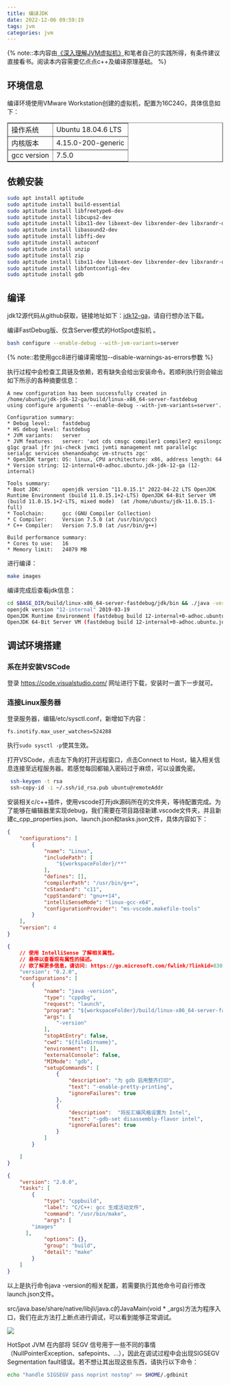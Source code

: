 ```yaml
---
title: 编译JDK
date: 2022-12-06 09:59:19
tags: jvm
categories: jvm
---
```


{% note::本内容由[《深入理解JVM虚拟机》](https://book.douban.com/subject/6522893/)和笔者自己的实践所得，有条件建议直接看书。阅读本内容需要亿点点c++及编译原理基础。 %}

## 环境信息

编译环境使用VMware Workstation创建的虚拟机，配置为16C24G，具体信息如下：

<table border=1>
    <tr>
        <td>操作系统</td>
        <td>Ubuntu 18.04.6 LTS</td>
    </tr>
    <tr>
        <td>内核版本</td>
        <td>4.15.0-200-generic</td>
    </tr>
    <tr>
        <td>gcc version</td>
        <td>7.5.0</td>
    </tr>
</table>

## 依赖安装

```bash
sudo apt install aptitude
sudo aptitude install build-essential 
sudo aptitude install libfreetype6-dev 
sudo aptitude install libcups2-dev
sudo aptitude install libx11-dev libxext-dev libxrender-dev libxrandr-dev libxt-dev 
sudo aptitude install libasound2-dev 
sudo aptitude install libffi-dev
sudo aptitude install autoconf
sudo aptitude install unzip 
sudo aptitude install zip
sudo aptitude install libx11-dev libxext-dev libxrender-dev libxrandr-dev libxtst-dev libxt-dev
sudo aptitude install libfontconfig1-dev
sudo aptitude install gdb
```

## 编译

jdk12源代码从github获取，链接地址如下：[jdk12-ga](https://codeload.github.com/openjdk/jdk/zip/refs/tags/jdk-12-ga)，请自行想办法下载。

编译FastDebug版、仅含Server模式的HotSpot虚拟机 。

```bash
bash configure --enable-debug --with-jvm-variants=server
```

{% note::若使用gcc8进行编译需增加--disable-warnings-as-errors参数 %}

执行过程中会检查工具链及依赖，若有缺失会给出安装命令。若顺利执行则会输出如下所示的各种摘要信息：

```
A new configuration has been successfully created in
/home/ubuntu/jdk-jdk-12-ga/build/linux-x86_64-server-fastdebug
using configure arguments '--enable-debug --with-jvm-variants=server'.

Configuration summary:
* Debug level:    fastdebug
* HS debug level: fastdebug
* JVM variants:   server
* JVM features:   server: 'aot cds cmsgc compiler1 compiler2 epsilongc g1gc graal jfr jni-check jvmci jvmti management nmt parallelgc serialgc services shenandoahgc vm-structs zgc' 
* OpenJDK target: OS: linux, CPU architecture: x86, address length: 64
* Version string: 12-internal+0-adhoc.ubuntu.jdk-jdk-12-ga (12-internal)

Tools summary:
* Boot JDK:       openjdk version "11.0.15.1" 2022-04-22 LTS OpenJDK Runtime Environment (build 11.0.15.1+2-LTS) OpenJDK 64-Bit Server VM (build 11.0.15.1+2-LTS, mixed mode)  (at /home/ubuntu/jdk-11.0.15.1-full)
* Toolchain:      gcc (GNU Compiler Collection)
* C Compiler:     Version 7.5.0 (at /usr/bin/gcc)
* C++ Compiler:   Version 7.5.0 (at /usr/bin/g++)

Build performance summary:
* Cores to use:   16
* Memory limit:   24079 MB
```

进行编译：

```bash
make images
```

编译完成后查看jdk信息：

```bash
cd $BASE_DIR/build/linux-x86_64-server-fastdebug/jdk/bin && ./java -version
openjdk version "12-internal" 2019-03-19
OpenJDK Runtime Environment (fastdebug build 12-internal+0-adhoc.ubuntu.jdk-jdk-12-ga)
OpenJDK 64-Bit Server VM (fastdebug build 12-internal+0-adhoc.ubuntu.jdk-jdk-12-ga, mixed mode)
```

## 调试环境搭建

### 系在并安装VSCode

登录 https://code.visualstudio.com/ 网址进行下载，安装时一直下一步就可。

### 连接Linux服务器

登录服务器，编辑/etc/sysctl.conf，新增如下内容：

```
fs.inotify.max_user_watches=524288
```

执行`sudo sysctl -p`使其生效。

打开VSCode，点击左下角的打开远程窗口，点击Connect to Host，输入相关信息连接至远程服务器。若感觉每回都输入密码过于麻烦，可以设置免密。

```bash
 ssh-keygen -t rsa
 ssh-copy-id -i ~/.ssh/id_rsa.pub ubuntu@remoteAddr
```

安装相关c/c++插件，使用vscode打开jdk源码所在的文件夹，等待配置完成。为了能够在编辑器里实现debug，我们需要在项目路径新建.vscode文件夹，并且新建c_cpp_properties.json、launch.json和tasks.json文件，具体内容如下：

```json  c_cpp_properties.json
{
    "configurations": [
        {
            "name": "Linux",
            "includePath": [
                "${workspaceFolder}/**"
            ],
            "defines": [],
            "compilerPath": "/usr/bin/g++",
            "cStandard": "c11",
            "cppStandard": "gnu++14",
            "intelliSenseMode": "linux-gcc-x64",
            "configurationProvider": "ms-vscode.makefile-tools"
        }
    ],
    "version": 4
}
```

```json  launch.json
{
    // 使用 IntelliSense 了解相关属性。 
    // 悬停以查看现有属性的描述。
    // 欲了解更多信息，请访问: https://go.microsoft.com/fwlink/?linkid=830387
    "version": "0.2.0",
    "configurations": [
        {
            "name": "java -version",
            "type": "cppdbg",
            "request": "launch",
            "program": "${workspaceFolder}/build/linux-x86_64-server-fastdebug/jdk/bin/java",
            "args": [
                "-version"
            ],
            "stopAtEntry": false,
            "cwd": "${fileDirname}",
            "environment": [],
            "externalConsole": false,
            "MIMode": "gdb",
            "setupCommands": [
                {
                    "description": "为 gdb 启用整齐打印",
                    "text": "-enable-pretty-printing",
                    "ignoreFailures": true
                },
                {
                    "description":  "将反汇编风格设置为 Intel",
                    "text": "-gdb-set disassembly-flavor intel",
                    "ignoreFailures": true
                }
            ]
        }

    ]
}
```

```json  tasks.json
{
	"version": "2.0.0",
	"tasks": [
		{
			"type": "cppbuild",
			"label": "C/C++: gcc 生成活动文件",
			"command": "/usr/bin/make",
			"args": [
        "images"
      ],
			"options": {},
			"group": "build",
			"detail": "make"
		}
	]
}
```

以上是执行命令java -version的相关配置，若需要执行其他命令可自行修改launch.json文件。

src/java.base/share/native/libjli/java.c的JavaMain(void * _args)方法为程序入口，我们在此方法打上断点进行调试，可以看到能够正常调试。

![](https://blog-1255608703.cos.ap-hongkong.myqcloud.com/deeply-understand-the-jvm-virtual-machine-chapter1-build-your-jdk/jvm-debug-example.png)

HotSpot JVM 在内部将 SEGV 信号用于一些不同的事情（NullPointerException、safepoints、...），因此在调试过程中会出现SIGSEGV Segmentation fault错误。若不想让其出现这些东西，请执行以下命令：

```bash
echo "handle SIGSEGV pass noprint nostop" >> $HOME/.gdbinit
```